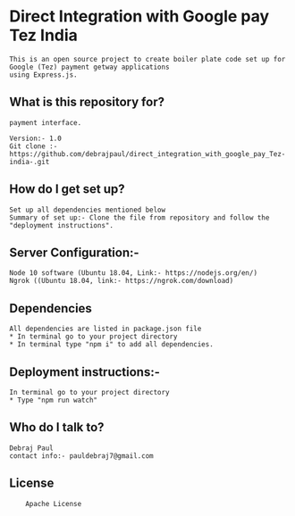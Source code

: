 # Direct Integration with Google pay Tez India

    This is an open source project to create boiler plate code set up for Google (Tez) payment getway applications 
    using Express.js.

## What is this repository for?

    payment interface.

    Version:- 1.0
    Git clone :-https://github.com/debrajpaul/direct_integration_with_google_pay_Tez-india-.git

## How do I get set up?

    Set up all dependencies mentioned below
    Summary of set up:- Clone the file from repository and follow the "deployment instructions".

## Server Configuration:-

    Node 10 software (Ubuntu 18.04, Link:- https://nodejs.org/en/)
    Ngrok ((Ubuntu 18.04, link:- https://ngrok.com/download)

## Dependencies

    All dependencies are listed in package.json file
    * In terminal go to your project directory
    * In terminal type "npm i" to add all dependencies.

## Deployment instructions:-

    In terminal go to your project directory
    * Type "npm run watch"

## Who do I talk to?

    Debraj Paul
    contact info:- pauldebraj7@gmail.com

## License

        Apache License
